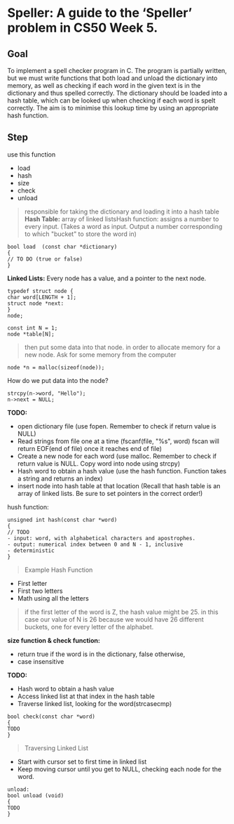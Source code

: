# Speller: A guide to the ‘Speller’ problem in CS50 Week 5.

## Goal 
To implement a spell checker program in C. 
The program is partially written, but we must write functions that both load and unload the dictionary into memory, as well as checking if each word in the given text is in the dictionary and thus spelled correctly.
The dictionary should be loaded into a hash table, which can be looked up when checking if each word is spelt correctly. The aim is to minimise this lookup time by using an appropriate hash function.

## Step
use this function
- load
- hash
- size
- check
- unload 

> responsible for taking the dictionary and loading it into a hash table
> **Hash Table:** array of linked listsHash function: assigns a number to every input. 
               (Takes a word as input. Output a number corresponding to which "bucket" to store the word in)
```
bool load  (const char *dictionary)
{
// TO DO (true or false)
}
```
**Linked Lists:** Every node has a value, and a pointer to the next node. 
```
typedef struct node {
char word[LENGTH + 1];
struct node *next:
}
node;
```
```
const int N = 1;
node *table[N];
```
> then put some data into that node. in order to allocate memory for a new node. Ask for some memory from the computer
```
node *n = malloc(sizeof(node));
```

How do we put data into the node?
```
strcpy(n->word, "Hello");
n->next = NULL;
```

**TODO:**
- open dictionary file (use fopen. Remember to check if return value is NULL)
- Read strings from file one at a time (fscanf(file, "%s", word) fscan will return EOF(end of file) once it reaches end of file)
- Create a new node for each word (use malloc. Remember to check if return value is NULL. Copy word into node using strcpy)
- Hash word to obtain a hash value (use the hash function. Function takes a string and returns an index)
- insert node into hash table at that location (Recall that hash table is an array of linked lists. Be sure to set pointers in the correct order!)

hush function:
```
unsigned int hash(const char *word)
{
// TODO
- input: word, with alphabetical characters and apostrophes.
- output: numerical index between 0 and N - 1, inclusive
- deterministic
}
```
> Example Hash Function
- First letter
- First two letters
- Math using all the letters

> if the first letter of the word is Z, the hash value might be 25. in this case our value of N is 26 because we would have 26 different buckets, one for every letter of the alphabet. 


**size function & check function:**
- return true if the word is in the dictionary, false otherwise, 
- case insensitive
 
**TODO:**
- Hash word to obtain a hash value
- Access linked list at that index in the hash table
- Traverse linked list, looking for the word(strcasecmp) 
```
bool check(const char *word) 
{
TODO
}
```
> Traversing Linked List
- Start with cursor set to first time in linked list
- Keep moving cursor until you get to NULL, checking each node for the word. 
```
unload:
bool unload (void)
{
TODO
}
```

